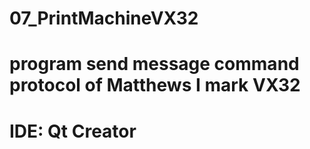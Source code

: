 # 07_PrintMachineVX32
# program send message command protocol of Matthews I mark VX32
# IDE: Qt Creator
